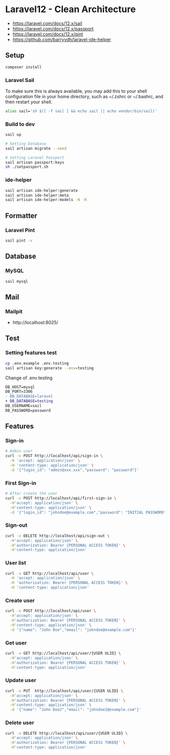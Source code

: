 # Laravel12 - Clean Architecture

- https://laravel.com/docs/12.x/sail
- https://laravel.com/docs/12.x/passport
- https://laravel.com/docs/12.x/pint
- https://github.com/barryvdh/laravel-ide-helper

## Setup
```sh
composer install
```

### Laravel Sail

To make sure this is always available, you may add this to your shell configuration file in your home directory, such as ~/.zshrc or ~/.bashrc, and then restart your shell.

```sh
alias sail='sh $([ -f sail ] && echo sail || echo vendor/bin/sail)'
```

### Build to dev

```sh
sail up

# Setting Database
sail artisan migrate --seed

# Setting Laravel Passport
sail artisan passport:keys
sh ./setpassport.sh
```

### ide-helper
```sh
sail artisan ide-helper:generate
sail artisan ide-helper:meta
sail artisan ide-helper:models -N -R
```

## Formatter

### Laravel Pint
```sh
sail pint -v
```

## Database

### MySQL
```sh
sail mysql
```

## Mail

### Mailpit
- http://localhost:8025/

## Test

### Setting features test
```sh
cp .env.example .env.testing
sail artisan key:generate --env=testing
```

Change of .env.testing
```diff
DB_HOST=mysql
DB_PORT=3306
- DB_DATABASE=laravel
+ DB_DATABASE=testing
DB_USERNAME=sail
DB_PASSWORD=password
```

## Features

### Sign-in

```sh
# Admin user
curl -v POST http://localhost/api/sign-in \
  -H 'accept: application/json' \
  -H 'content-type: application/json' \
  -d '{"login_id": "admin@xxx.xxx","password": "password"}'
```

### First Sign-in

```sh
# After create the user
curl -v POST http://localhost/api/first-sign-in \
  -H'accept: application/json' \
  -H'content-type: application/json' \
  -d '{"login_id": "johndoe@example.com","password": "INITIAL PASSWORD","new_password": "NEW PASSWORD"}'
```

### Sign-out

```sh
curl -v DELETE http://localhost/api/sign-out \
  -H'accept: application/json' \
  -H'authorization: Bearer {PERSONAL ACCESS TOKEN}' \
  -H'content-type: application/json'
```

### User list

```sh
curl -v GET http://localhost/api/user \
  -H 'accept: application/json' \
  -H 'authorization: Bearer {PERSONAL ACCESS TOKEN}' \
  -H 'content-type: application/json'
```

### Create user

```sh
curl -v POST http://localhost/api/user \
  -H'accept: application/json' \
  -H'authorization: Bearer {PERSONAL ACCESS TOKEN}' \
  -H'content-type: application/json' \
  -d '{"name": "John Doe","email": "johndoe@example.com"}'
```

### Get user

```sh
curl -v GET http://localhost/api/user/{USER ULID} \
  -H'accept: application/json' \
  -H'authorization: Bearer {PERSONAL ACCESS TOKEN}' \
  -H'content-type: application/json'
```

### Update user

```sh
curl -v PUT  http://localhost/api/user/{USER ULID} \
  -H'accept: application/json' \
  -H'authorization: Bearer {PERSONAL ACCESS TOKEN}' \
  -H'content-type: application/json' \
  -d '{"name": "John Doe2","email": "johndoe2@example.com"}'
```

### Delete user 

```sh
curl -v DELETE http://localhost/api/user/{USER ULID} \
  -H'accept: application/json' \
  -H'authorization: Bearer {PERSONAL ACCESS TOKEN}' \
  -H'content-type: application/json'
```
